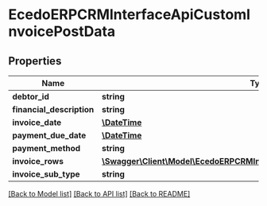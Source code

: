 # EcedoERPCRMInterfaceApiCustomInvoicePostData

## Properties
Name | Type | Description | Notes
------------ | ------------- | ------------- | -------------
**debtor_id** | **string** |  | [optional] 
**financial_description** | **string** |  | [optional] 
**invoice_date** | [**\DateTime**](\DateTime.md) |  | [optional] 
**payment_due_date** | [**\DateTime**](\DateTime.md) |  | [optional] 
**payment_method** | **string** |  | [optional] 
**invoice_rows** | [**\Swagger\Client\Model\EcedoERPCRMInterfaceApiCustomInvoiceRowPostData[]**](EcedoERPCRMInterfaceApiCustomInvoiceRowPostData.md) |  | [optional] 
**invoice_sub_type** | **string** |  | [optional] 

[[Back to Model list]](../README.md#documentation-for-models) [[Back to API list]](../README.md#documentation-for-api-endpoints) [[Back to README]](../README.md)


